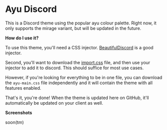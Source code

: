 # Ayu Discord

This is a Discord theme using the popular ayu colour palette. Right now, it only supports the mirage variant, but will be updated in the future.

**How do I use it?**

To use this theme, you'll need a CSS injector. [BeautifulDiscord](https://github.com/leovoel/BeautifulDiscord) is a good injector.

Second, you'll want to download the [import.css](https://github.com/nickofolas/ayu-mirage-discord/blob/master/import.css) file, and then use your injector to add it to discord. This should suffice for most use cases.

However, if you're looking for everything to be in one file, you can download the `ayu-main.css` file independently and it will contain the theme with all features enabled.

That's it, you're done! When the theme is updated here on GitHub, it'll automatically be updated on your client as well.

**Screenshots**

soon(tm)